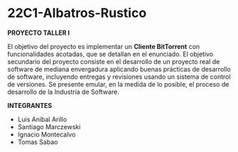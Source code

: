 # 22C1-Albatros-Rustico

**PROYECTO TALLER I**

El objetivo del proyecto es implementar un **Cliente BitTorrent** con funcionalidades
acotadas, que se detallan en el enunciado. El objetivo secundario del proyecto consiste 
en el desarrollo de un proyecto real de software de mediana envergadura aplicando buenas 
prácticas de desarrollo de software, incluyendo entregas y revisiones usando un sistema 
de control de versiones. Se presente emular, en la medida de lo posible, el proceso de 
desarrollo de la Industria de Software.


**INTEGRANTES**

- Luis Anibal Arillo
- Santiago Marczewski
- Ignacio Montecalvo
- Tomas Sabao

